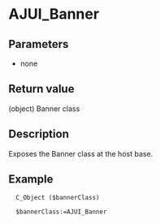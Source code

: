 ﻿<!-- AJUI_Banner ( ) -> Banner class  -->

# AJUI_Banner

## Parameters

 *  none

## Return value

(object) Banner class

## Description

Exposes the Banner class at the host base.

## Example

```
  C_Object ($bannerClass)
  
  $bannerClass:=AJUI_Banner
```